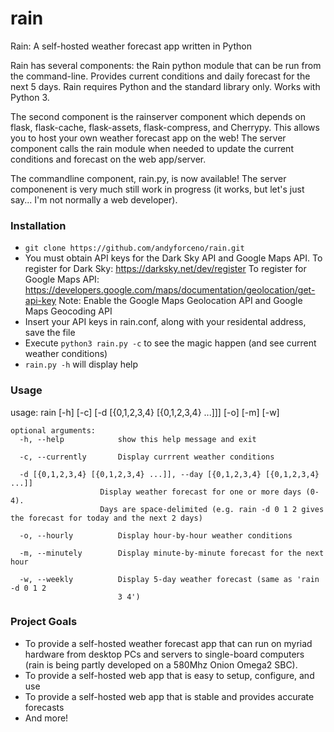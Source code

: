 # rain
Rain: A self-hosted weather forecast app written in Python

Rain has several components: the Rain python module that can be run from the command-line. Provides current conditions and daily forecast for the next 5 days. Rain requires Python and the standard library only. Works with Python 3.

The second component is the rainserver component which depends on flask, flask-cache, flask-assets, flask-compress, and Cherrypy. This allows you to host your own weather forecast app on the web! The server component calls the rain module when needed to update the current conditions and forecast on the web app/server.

The commandline component, rain.py, is now available! The server componenent is very much still work in progress (it works, but let's just say... I'm not normally a web developer).

### Installation
- `git clone https://github.com/andyforceno/rain.git`
- You must obtain API keys for the Dark Sky API and Google Maps API. 
  To register for Dark Sky: https://darksky.net/dev/register
  To register for Google Maps API: https://developers.google.com/maps/documentation/geolocation/get-api-key
  Note: Enable the Google Maps Geolocation API and Google Maps Geocoding API
- Insert your API keys in rain.conf, along with your residental address, save the file
- Execute `python3 rain.py -c` to see the magic happen (and see current weather conditions)
- `rain.py -h` will display help

### Usage
usage: rain [-h] [-c] [-d [{0,1,2,3,4} [{0,1,2,3,4} ...]]] [-o] [-m] [-w]

    optional arguments:
      -h, --help            show this help message and exit
  
      -c, --currently       Display currrent weather conditions
  
      -d [{0,1,2,3,4} [{0,1,2,3,4} ...]], --day [{0,1,2,3,4} [{0,1,2,3,4} ...]]
                        Display weather forecast for one or more days (0-4).
                        Days are space-delimited (e.g. rain -d 0 1 2 gives the forecast for today and the next 2 days)
                        
      -o, --hourly          Display hour-by-hour weather conditions
  
      -m, --minutely        Display minute-by-minute forecast for the next hour
  
      -w, --weekly          Display 5-day weather forecast (same as 'rain -d 0 1 2
                            3 4')

### Project Goals
- To provide a self-hosted weather forecast app that can run on myriad hardware from desktop PCs and servers to single-board computers (rain is being partly developed on a 580Mhz Onion Omega2 SBC).
- To provide a self-hosted web app that is  easy to setup, configure, and use
- To provide a self-hosted web app that is stable and provides accurate forecasts
- And more!
